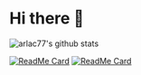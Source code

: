# Hi there 👋

![arlac77's github stats](https://github-readme-stats.vercel.app/api?username=arlac77)


[![ReadMe Card](https://github-readme-stats.vercel.app/api/pin/?username=arlac77&repo=svelte-guard-history-router)](https://github.com/arlac77/svelte-guard-history-router)
[![ReadMe Card](https://github-readme-stats.vercel.app/api/pin/?username=arlac77&repo=svelte-session-manager)](https://github.com/arlac77/svelte-session-manager)
